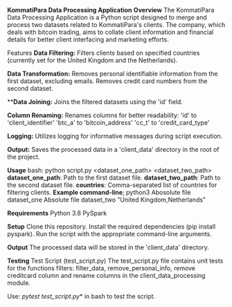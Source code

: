 **KommatiPara Data Processing Application**
**Overview**
The KommatiPara Data Processing Application is a Python script designed to merge and process two datasets related to KommatiPara's clients. The company, which deals with bitcoin trading, aims to collate client information and financial details for better client interfacing and marketing efforts.

Features
**Data Filtering:**
Filters clients based on specified countries (currently set for the United Kingdom and the Netherlands).

**Data Transformation:**
Removes personal identifiable information from the first dataset, excluding emails.
Removes credit card numbers from the second dataset.

****Data Joining:**
Joins the filtered datasets using the 'id' field.

**Column Renaming:**
Renames columns for better readability:
'id' to 'client_identifier'
'btc_a' to 'bitcoin_address'
'cc_t' to 'credit_card_type'

**Logging:**
Utilizes logging for informative messages during script execution.

**Output:**
Saves the processed data in a 'client_data' directory in the root of the project.

**Usage**
bash: python script.py <dataset_one_path> <dataset_two_path> <countries>
**dataset_one_path**: Path to the first dataset file.
**dataset_two_path**: Path to the second dataset file.
**countries**: Comma-separated list of countries for filtering clients.
**Example command-line**; python3 Abosolute file dataset_one  Absolute 
 file dataset_two "United Kingdom,Netherlands"

**Requirements**
Python 3.8
PySpark

**Setup**
Clone this repository.
Install the required dependencies (pip install pyspark).
Run the script with the appropriate command-line arguments.

**Output**
The processed data will be stored in the 'client_data' directory.

**Testing**
Test Script (test_script.py)
The test_script.py file contains unit tests for the functions filters: filter_data, remove_personal_info, remove creditcard column and rename columns in the client_data_processing module.

Use: *pytest test_script.py** in bash to test the script.  
